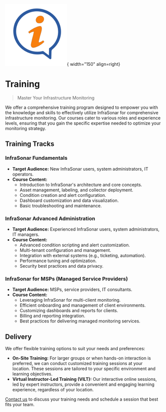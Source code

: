 ![Contact US](../images/introduction_support.png){ width="150" align=right}

# Training

> Master Your Infrastructure Monitoring

We offer a comprehensive training program designed to empower you with the knowledge and skills to effectively utilize InfraSonar for comprehensive infrastructure monitoring. Our courses cater to various roles and experience levels, ensuring that you gain the specific expertise needed to optimize your monitoring strategy.


## Training Tracks

### InfraSonar Fundamentals

* **Target Audience:** New InfraSonar users, system administrators, IT operators.
* **Course Content:**
    * Introduction to InfraSonar's architecture and core concepts.
    * Asset management, labeling, and collector deployment.
    * Condition creation and alert configuration.
    * Dashboard customization and data visualization.
    * Basic troubleshooting and maintenance.

### InfraSonar Advanced Administration

* **Target Audience:** Experienced InfraSonar users, system administrators, IT managers.
* **Course Content:**
    * Advanced condition scripting and alert customization.
    * Multi-tenant configuration and management.
    * Integration with external systems (e.g., ticketing, automation).
    * Performance tuning and optimization.
    * Security best practices and data privacy.

### InfraSonar for MSPs (Managed Service Providers)

* **Target Audience:** MSPs, service providers, IT consultants.
* **Course Content:**
    * Leveraging InfraSonar for multi-client monitoring.
    * Efficient onboarding and management of client environments.
    * Customizing dashboards and reports for clients.
    * Billing and reporting integration.
    * Best practices for delivering managed monitoring services.

## Delivery

We offer flexible training options to suit your needs and preferences:

* **On-Site Training:** For larger groups or when hands-on interaction is preferred, we can conduct customized training sessions at your location. These sessions are tailored to your specific environment and learning objectives.
* **Virtual Instructor-Led Training (VILT):** Our interactive online sessions, led by expert instructors, provide a convenient and engaging learning experience, regardless of your location. 

[Contact us](../support/index.md) to discuss your training needs and schedule a session that best fits your team.